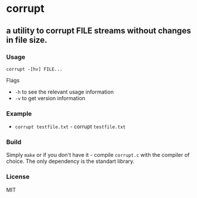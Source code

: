 # corrupt 
## a utility to corrupt FILE streams without changes in file size.

### Usage

`corrupt -[hv] FILE...`

Flags

- `-h` to see the relevant usage information
- `-v` to get version information

### Example

- `corrupt testfile.txt` - corrupt `testfile.txt`

### Build

Simply `make` or if you don't have it - compile `corrupt.c` with the compiler of choice. The only dependency is the standart library. 

### License

MIT